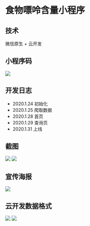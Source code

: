 # 食物嘌呤含量小程序

## 技术
微信原生 + 云开发

## 小程序码
![](./images/qrcode.png)

## 开发日志

 - 2020.1.24 初始化
 - 2020.1.25 爬取数据
 - 2020.1.28 首页
 - 2020.1.29 查询页
 - 2020.1.31 上线


## 截图
![](./images/1.jpg)
![](./images/2.jpg)

## 宣传海报
![](./images/ad.png)

## 云开发数据格式
![](./images/yun1.png)
![](./images/yun2.png)
